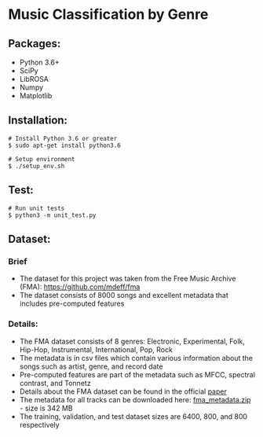 # Music Classification by Genre


## Packages:
* Python 3.6+
* SciPy
* LibROSA
* Numpy
* Matplotlib

## Installation:
```
# Install Python 3.6 or greater
$ sudo apt-get install python3.6

# Setup environment
$ ./setup_env.sh
```

## Test:
```
# Run unit tests
$ python3 -m unit_test.py
```

## Dataset:
### Brief
* The dataset for this project was taken from the Free Music Archive (FMA): https://github.com/mdeff/fma
* The dataset consists of 8000 songs and excellent metadata that includes pre-computed features

### Details:
* The FMA dataset consists of 8 genres: Electronic, Experimental, Folk, Hip-Hop, Instrumental, International, Pop, Rock
* The metadata is in csv files which contain various information about the songs such as artist, genre, and record date
* Pre-computed features are part of the metadata such as MFCC, spectral contrast, and Tonnetz
* Details about the FMA dataset can be found in the official [paper](https://arxiv.org/pdf/1612.01840.pdf)
* The metadata for all tracks can be downloaded here: [fma_metadata.zip](https://os.unil.cloud.switch.ch/fma/fma_metadata.zip) - size is 342 MB
* The training, validation, and test dataset sizes are 6400, 800, and 800 respectively 


